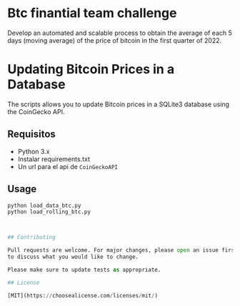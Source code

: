 # Btc finantial team challenge

Develop an automated and scalable process to obtain the average of each 5
days (moving average) of the price of bitcoin in the first quarter of 2022.


# Updating Bitcoin Prices in a Database

The scripts allows you to update Bitcoin prices in a SQLite3 database using the CoinGecko API.

## Requisitos

- Python 3.x
- Instalar requirements.txt
- Un url para el api de  `CoinGeckoAPI`

## Usage

```python
python load_data_btc.py
python load_rolling_btc.py



## Contributing

Pull requests are welcome. For major changes, please open an issue first
to discuss what you would like to change.

Please make sure to update tests as appropriate.

## License

[MIT](https://choosealicense.com/licenses/mit/)